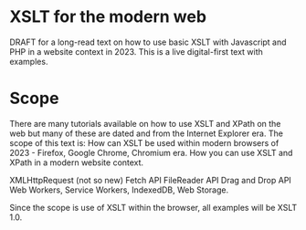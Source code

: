 # XSLT for the modern web
DRAFT for a long-read text on how to use basic XSLT with Javascript and PHP in a website context in 2023. This is a live digital-first text with examples.

# Scope
There are many tutorials available on how to use XSLT and XPath on the web but many of these are dated and from the Internet Explorer era.
The scope of this text is:
How can XSLT be used within modern browsers of 2023 - Firefox, Google Chrome, Chromium era.
How you can use XSLT and XPath in a modern website context.

XMLHttpRequest (not so new)
Fetch API
FileReader API
Drag and Drop API
Web Workers, 
Service Workers, 
IndexedDB,
Web Storage.

Since the scope is use of XSLT within the browser, all examples will be XSLT 1.0.


